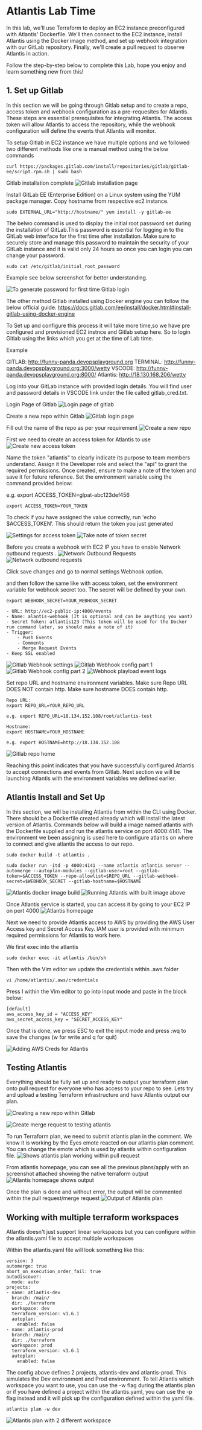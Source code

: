 # Atlantis Lab Time
In this lab, we'll use Terraform to deploy an EC2 instance preconfigured with Atlantis' Dockerfile. We'll then connect to the EC2 instance, install Atlantis using the Docker image method, and set up webhook integration with our GitLab repository. Finally, we'll create a pull request to observe Atlantis in action.

Follow the step-by-step below to complete this Lab, hope you enjoy and learn something new from this!

## 1. Set up Gitlab
In this section we will be going through Gitlab setup and to create a repo, access token and webhook configuration as a pre-requesites for Atlantis. These steps are essential prerequisites for integrating Atlantis. The access token will allow Atlantis to access the repository, while the webhook configuration will define the events that Atlantis will monitor.

To setup Gitlab in EC2 instance we have multiple options and we followed two different methods like one is manual method using the below commands
```
curl https://packages.gitlab.com/install/repositories/gitlab/gitlab-ee/script.rpm.sh | sudo bash 
```
Gitlab installation complete
![Gitlab installation page](/image/11_Gitlab.png)

Install GitLab EE (Enterprise Edition) on a Linux system using the YUM package manager.
Copy hostname from respective ec2 instance.
```
sudo EXTERNAL_URL="http://hostname/" yum install -y gitlab-ee
```

The belwo command  is used to display the initial root password set during the installation of GitLab.This password is essential for logging in to the GitLab web interface for the first time after installation. Make sure to securely store and manage this password to maintain the security of your GitLab instance and it is valid only 24 hours so once you can login you can change your password.

```
sudo cat /etc/gitlab/initial_root_password
```
Example see below screenshot for better understanding.

![To generate password for first time Gitlab login](/image/12_gitlab.png)

The other method Gitlab installed using Docker engine you can follow the below official guide.
https://docs.gitlab.com/ee/install/docker.html#install-gitlab-using-docker-engine

To Set up and configure this process it will take more time,so we have pre configured and provisioned EC2 instnce and Gitlab setup here.
So to login Gitlab using the links which you get at the time of Lab time.
  

Example

GITLAB: http://funny-panda.devopsplayground.org
TERMINAL: http://funny-panda.devopsplayground.org:3000/wetty
VSCODE: http://funny-panda.devopsplayground.org:8000/
Atlantis: http://18.130.168.206/wetty

Log into your GitLab instance with provided login details.
You will find user and password details in VSCODE link under the file called gitlab_cred.txt.

Login Page of Gitlab
![Login page of gitlab](/image/13_gitlab.png)

Create a new repo within Gitlab
![Gitlab login page](/image/1_gitlab.png)

Fill out the name of the repo as per your requirement
![Create a new repo](/image/2_gitlab.png)

 First we need to create an access token for Atlantis to use
![Create new access token](/image/3_gitlab.png)

Name the token "atlantis" to clearly indicate its purpose to team members understand. Assign it the Developer role and select the "api" to grant the required permissions. Once created, ensure to make a note of the token and save it for future reference. Set the environment variable using the command provided below:

e.g. export ACCESS_TOKEN=glpat-abc123def456
```
export ACCESS_TOKEN=YOUR_TOKEN

```
To check if you have assigned the value correctly, run 'echo $ACCESS_TOKEN'. This should return the token you just generated

![Settings for access token](/image/4_gitlab.png)
![Take note of token secret](/image/4_1_gitlab.png)

Before you create a webhook with EC2 IP you have to enable Network outbound requests .
![Network Outbound Requests](/image/Network_outbound_requests.png)
![Network outbound requests](/image/Network_outbound.png)

Click save changes and go to normal settings Webhook option.

and then follow the same like with access token, set the environment variable for webhook secret too.
The secret will be defined by your own.
```
export WEBHOOK_SECRET=YOUR_WEBHOOK_SECRET
```
    - URL: http://ec2-public-ip:4000/events 
    - Name: alantis-webhook (It is optional and can be anything you want)
    - Secret Token: atlantis123 (This token will be used for the Docker run command later, so should make a note of it)
    - Trigger:
        - Push Events
        - Comments
        - Merge Request Events
    - Keep SSL enabled
![Gitlab Webhook settings](/image/5_gitlab.png)
![Gitlab Webhook config part 1](/image/5_1_gitlab.png)
![Gitlab Webhook config part 2](/image/5_2_gitlab.png)
![Webhook playload event logs](/image/Webhook_logs.png)

Set repo URL and hostname environment variables. 
Make sure Repo URL DOES NOT contain http.
Make sure hostname DOES contain http.

```
Repo URL:
export REPO_URL=YOUR_REPO_URL 

e.g. export REPO_URL=18.134.152.108/root/atlantis-test

Hostname:
export HOSTNAME=YOUR_HOSTNAME

e.g. export HOSTNAME=http://18.134.152.108
```
![Gitlab repo home](/image/6_gitlab.png)

Reaching this point indicates that you have successfully configured Atlantis to accept connections and events from Gitlab. Next section we will be launching Atlantis with the environment variables we defined earlier. 


## Atlantis Install and Set Up
In this section, we will be installing Atlantis from within the CLI using Docker. There should be a Dockerfile created already which will install the latest version of Atlantis.
Commands below will build a image named atlantis with the Dockerfile supplied and run the atlantis service on port 4000:4141. The environment we been assigning is used here to configure atlantis on where to connect and give atlantis the access to our repo.

```
sudo docker build -t atlantis .

sudo docker run -itd -p 4000:4141 --name atlantis atlantis server --automerge --autoplan-modules --gitlab-user=root --gitlab-token=$ACCESS_TOKEN --repo-allowlist=$REPO_URL --gitlab-webhook-secret=$WEBHOOK_SECRET --gitlab-hostname=$HOSTNAME
```

![Atlantis docker image build](/image/1_atlantis.png)
![Running Atlantis with built image above](/image/2_atlantis.png)


Once Atlantis service is started, you can access it by going to your EC2 IP on port 4000
![Atlantis homepage](/image/3_atlantis.png)

Next we need to provide Atlantis  access to AWS by providing the AWS User Access key and Secret Access Key.  IAM user is provided with minimum required permissions for Atlantis to work here.

We first exec into the atlantis
```
sudo docker exec -it atlantis /bin/sh
```

Then with the Vim editor we update the credentials within .aws folder
```
vi /home/atlantis/.aws/credentials
```

Press I within the Vim editor to go into input mode and paste in the block below:
```
[default]
aws_access_key_id = "ACCESS_KEY"
aws_secret_access_key = "SECRET_ACCESS_KEY"
```

Once that is done, we press ESC to exit the input mode and press :wq to save the changes (w for write and q for quit)

![Adding AWS Creds for Atlantis](/image/4_atlantis.png)

## Testing Atlantis

Everything should be fully set up and ready to output your terraform plan onto pull request for everyone who has access to your repo to see. Lets try and upload a testing Terraform infrastructure and have Atlantis output our plan.

![Creating a new repo within Gitlab](/image/5_atlantis.png)

![Create merge request to testing atlantis](/image/6_atlantis.png)

To run Terraform plan, we need to submit atlantis plan in the comment. We know it is working by the Eyes emote reacted on our atlantis plan comment. You can change the emote which is used by atlantis within configuration file.
![Shows atlantis plan working within pull request](/image/7_atlantis.png)

From atlantis homepage, you can see all the previous plans/apply with an screenshot attached showing the native terraform output
![Atlantis homepage shows output](/image/8_atlantis.png)

Once the plan is done and without error, the output will be commented within the pull request/merge request
![Output of Atlantis plan](/image/9_atlantis.png)

## Working with multiple terraform workspaces
Atlantis doesn't just support linear workspaces but you can configure within the atlantis.yaml file to accept multiple workspaces

Within the atlantis.yaml file will look something like this:
```
version: 3
automerge: true
abort_on_execution_order_fail: true
autodiscover:
  mode: auto
projects:
- name: atlantis-dev
  branch: /main/
  dir: ./terraform
  workspace: dev
  terraform_version: v1.6.1
  autoplan:
    enabled: false
- name: atlantis-prod
  branch: /main/
  dir: ./terraform
  workspace: prod
  terraform_version: v1.6.1
  autoplan:
    enabled: false
```

The config above defines 2 projects, atlantis-dev and atlantis-prod. This simulates the Dev environment and Prod environment.
To tell Atlantis which workspace you want to use, you can use the -w flag during the atlantis plan or if you have defined a project within the atlantis.yaml, you can use the -p flag instead and it will pick up the configuration defined within the yaml file.
```
atlantis plan -w dev
```
![Atlantis plan with 2 different workspace](/image/10_atlantis.png)
